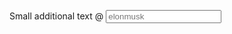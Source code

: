 <Label class="mb-2" for="input-addon-sm">Small additional text</Label>
<ButtonGroup class="w-full" size="sm">
  <InputAddon>@</InputAddon>
  <Input id="input-addon-sm" type="email" placeholder="elonmusk" />
</ButtonGroup>